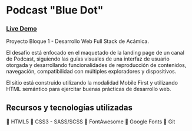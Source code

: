 
# Podcast "Blue Dot"

### [Live Demo](https://egarzon85.github.io/Proyecto-Podcast/)

Proyecto Bloque 1 - Desarrollo Web Full Stack de Acámica.

El desafío está enfocado en el maquetado de la landing page de un canal de Podcast, siguiendo las guías visuales de una interfaz de usuario otorgada y desarrollando funcionalidades de reproducción de contenidos, navegación, compatibilidad con múltiples exploradores y dispositivos.

El sitio está construido utilizando la modalidad Mobile First y utilizando HTML semántico para ejercitar buenas prácticas de desarrollo web.

## Recursos y tecnologías utilizadas

:pushpin:   HTML5
:pushpin:   CSS3 - SASS/SCSS
:pushpin:   FontAwesome
:pushpin:   Google Fonts
:pushpin:   Git





